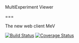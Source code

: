 MultiExperiment Viewer

===

The new web client MeV
 
[![Build Status](https://travis-ci.org/dfci-cccb/mev.png?branch=master)](https://travis-ci.org/dfci-cccb/mev)
[![Coverage Status](https://coveralls.io/repos/lev-kuznetsov/mev/badge.png?branch=crystal)](https://coveralls.io/r/lev-kuznetsov/mev?branch=crystal)

